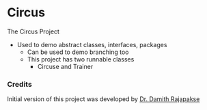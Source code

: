# Circus
The Circus Project

- Used to demo abstract classes, interfaces, packages
  - Can be used to demo branching too
  - This project has two runnable classes
    - Circuse and Trainer
### Credits

Initial version of this project was developed by [Dr. Damith Rajapakse](https://github.com/damithc)
